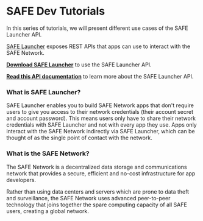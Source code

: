 # SAFE Dev Tutorials

In this series of tutorials, we will present different use cases of the SAFE Launcher API.

[SAFE Launcher](https://maidsafe.readme.io/docs/launcher) exposes REST APIs that apps can use to interact with the SAFE Network.

**[Download SAFE Launcher](https://maidsafe.net/alpha.html)** to use the SAFE Launcher API.

**[Read this API documentation](https://maidsafe.readme.io/docs/introduction)** to learn more about the SAFE Launcher API.

### What is SAFE Launcher?

SAFE Launcher enables you to build SAFE Network apps that don't require users to give you access to their network credentials (their account secret and account password). This means users only have to share their network credentials with SAFE Launcher and not with every app they use. Apps only interact with the SAFE Network indirectly via SAFE Launcher, which can be thought of as the single point of contact with the network.

### What is the SAFE Network?

The SAFE Network is a decentralized data storage and communications network that provides a secure, efficient and no-cost infrastructure for app developers.

Rather than using data centers and servers which are prone to data theft and surveillance, the SAFE Network uses advanced peer-to-peer technology that joins together the spare computing capacity of all SAFE users, creating a global network.
